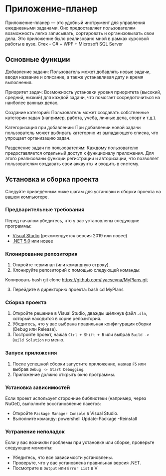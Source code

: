 # Приложение-планер

Приложение-планер — это удобный инструмент для управления ежедневными задачами. Оно предоставляет пользователям возможность легко записывать, сортировать и организовывать свои дела. Это приложение было реализовано мной в рамках курсовой работы в вузе. Стек - C# + WPF + Microsoft SQL Server

## Основные функции

Добавление задачи: Пользователь может добавлять новые задачи, вводя название и описание, а также устанавливая дату и время выполнения.

Приоритет задач: Возможность установки уровня приоритета (высокий, средний, низкий) для каждой задачи, что помогает сосредоточиться на наиболее важных делах.

Создание категорий: Пользователь может создавать собственные категории задач (например, работа, учеба, личные дела, спорт и т.д.).

Категоризация при добавлении: При добавлении новой задачи пользователь может выбирать категорию из выпадающего списка, что упрощает организацию задач.

Разделение задач по пользователям: Каждому пользователю предоставляется отдельный доступ к функционалу приложения. Для этого реализованы функции регистрации и авторизации, что позволяет пользователям создавать свои аккаунты и входить в систему.

## Установка и сборка проекта

Следуйте приведённым ниже шагам для установки и сборки проекта на вашем компьютере.

### Предварительные требования

Перед началом убедитесь, что у вас установлены следующие программы:

- [Visual Studio](https://visualstudio.microsoft.com/) (рекомендуется версия 2019 или новее)
- [.NET 5.0](https://dotnet.microsoft.com/download/dotnet/5.0) или новее

### Клонирование репозитория

1. Откройте терминал (или командную строку).
2. Клонируйте репозиторий с помощью следующей команды:

Копировать
bash
git clone https://github.com/lyacsevna/MyPlans.git

3. Перейдите в директорию проекта:
bash
cd MyPlans

### Сборка проекта

1. Откройте решение в Visual Studio, дважды щёлкнув файл `.sln`, который находится в корне репозитория.
2. Убедитесь, что у вас выбрана правильная конфигурация сборки (Debug или Release).
3. Постройте проект, нажав `Ctrl + Shift + B` или выбрав `Build -> Build Solution` из меню.

### Запуск приложения

1. После успешной сборки запустите приложение, нажав `F5` или выбрав `Debug -> Start Debugging`.
2. Приложение должно открыть окно программы.

### Установка зависимостей

Если проект использует сторонние библиотеки (например, через NuGet), выполните восстановление пакетов:

- Откройте `Package Manager Console` в Visual Studio.
- Выполните команду:
powershell
Update-Package -Reinstall

### Устранение неполадок

Если у вас возникли проблемы при установке или сборке, проверьте следующие моменты:

- Убедитесь, что все зависимости установлены.
- Проверьте, что у вас установлена правильная версия .NET.
- Посмотрите в `Output` или `Error List` в V

